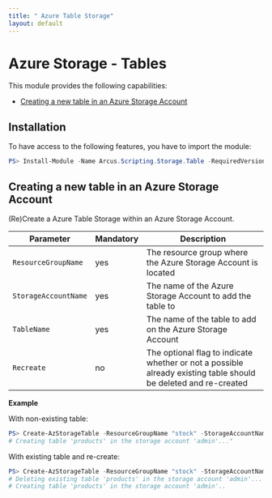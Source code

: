```yaml
---
title: " Azure Table Storage"
layout: default
---
```


# Azure Storage - Tables

This module provides the following capabilities:
- [Creating a new table in an Azure Storage Account](#creating-a-new-table-in-an-azure-storage-account)

## Installation

To have access to the following features, you have to import the module:

```powershell
PS> Install-Module -Name Arcus.Scripting.Storage.Table -RequiredVersion 0.4.3
```

## Creating a new table in an Azure Storage Account

(Re)Create a Azure Table Storage within an Azure Storage Account.

| Parameter            | Mandatory | Description                                                                                                     |
| -------------------- | --------- | --------------------------------------------------------------------------------------------------------------- |
| `ResourceGroupName`  | yes       | The resource group where the Azure Storage Account is located                                                   |
| `StorageAccountName` | yes       | The name of the Azure Storage Account to add the table to                                                       |
| `TableName`          | yes       | The name of the table to add on the Azure Storage Account                                                       |
| `Recreate`           | no        | The optional flag to indicate whether or not a possible already existing table should be deleted and re-created |

**Example**

With non-existing table:

```powershell
PS> Create-AzStorageTable -ResourceGroupName "stock" -StorageAccountName "admin" -TableName "products"
# Creating table 'products' in the storage account 'admin'..."
```

With existing table and re-create:

```powershell
PS> Create-AzStorageTable -ResourceGroupName "stock" -StorageAccountName "admin" -TableName "products" -Recreate
# Deleting existing table 'products' in the storage account 'admin'...
# Creating table 'products' in the storage account 'admin'..
```
